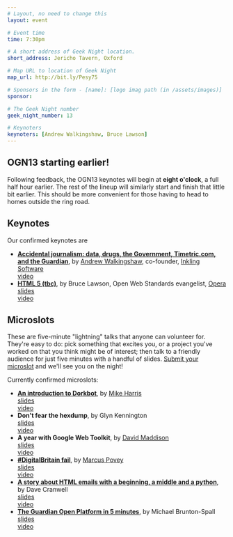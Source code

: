 ```yaml
---
# Layout, no need to change this
layout: event

# Event time
time: 7:30pm

# A short address of Geek Night location. 
short_address: Jericho Tavern, Oxford

# Map URL to location of Geek Night
map_url: http://bit.ly/Pesy75

# Sponsors in the form - [name]: [logo imag path (in /assets/images)]
sponsor: 

# The Geek Night number
geek_night_number: 13

# Keynoters
keynoters: [Andrew Walkingshaw, Bruce Lawson]
---
```

<h2>OGN13 starting earlier!</h2>

<p>Following feedback, the OGN13 keynotes will begin at <strong>eight o'clock</strong>, a full half hour earlier. The rest of the lineup will similarly start and finish that little bit earlier. This should be more convenient for those having to head to homes outside the ring road.</p>

<h2>Keynotes</h2>

Our confirmed keynotes are

<ul>
<li><strong><a href="http://timetric.com/" >Accidental journalism: data, drugs, the Government, Timetric.com, and the Guardian</a></strong>, by <a href="http://www.lexical.org.uk/" >Andrew Walkingshaw</a>, co-founder, <a href="http://inkling-software.co.uk/" >Inkling Software</a> <div class="downloads"><a href="http://ogn.s3.amazonaws.com/13-AndrewWalkingshaw.mp4">video</a></div></li>
<li><strong><a href="http://www.w3.org/TR/html5/">HTML 5 (tbc)</a></strong>, by Bruce Lawson, Open Web Standards evangelist, <a href="http://www.opera.com/">Opera</a> <div class="downloads"><a href="http://media.ogn.s3.amazonaws.com/keynote-BruceLawson.pdf" >slides</a></div> <div class="downloads"><a href="http://ogn.s3.amazonaws.com/13-BruceLawson.mp4">video</a></div></li>
</ul>

<h2>Microslots</h2>

<p>These are five-minute "lightning" talks that anyone can volunteer for. They're easy to do: pick something that excites you, or a project you've worked on that you think might be of interest; then talk to a friendly audience for just five minutes with a handful of slides. <a href="http://natbat.wufoo.com/forms/oxford-geek-night-microslot-proposal/" >Submit your microslot</a> and we'll see you on the night!</p>

<p>Currently confirmed microslots:</p>

<ul>
<li><strong><a href="http://dorkbot.org/" >An introduction to Dorkbot</a></strong>, by <a href="http://mbharris.co.uk/" >Mike Harris</a> <div class="downloads"><a href="http://media.ogn.s3.amazonaws.com/microslot-MikeHarris.pdf">slides</a></div> <div class="downloads"><a href="http://ogn.s3.amazonaws.com/13-MikeHarris.mp4">video</a></div></li>
<li><strong>Don't fear the hexdump</strong>, by Glyn Kennington <div class="downloads"><a href="http://media.ogn.s3.amazonaws.com/microslot-GlynKennington.pdf">slides</a></div> <div class="downloads"><a href="http://ogn.s3.amazonaws.com/13-GlynKennington.mp4">video</a></div></li>
<li><strong>A year with Google Web Toolkit</strong>, by <a href="http://www.davidmaddison.co.uk/" >David Maddison</a> <div class="downloads"><a href="http://media.ogn.s3.amazonaws.com/microslot-DavidMaddison.pdf">slides</a></div> <div class="downloads"><a href="http://ogn.s3.amazonaws.com/13-DavidMaddison.mp4">video</a></div></li>
<li><strong><a href="http://barcamptransparency-uk.org/">#DigitalBritain fail</a></strong>, by <a href="http://www.marcus-povey.co.uk" >Marcus Povey</a> <div class="downloads"><a href="http://www.slideshare.net/mapkyca/digital-britain-fail">slides</a></div> <div class="downloads"><a href="http://ogn.s3.amazonaws.com/13-MarcusPovey.mp4">video</a></div></li>
<li><strong><a href="http://inlinestyler.torchboxapps.com" >A story about HTML emails with a beginning, a middle and a python</a></strong>, by Dave Cranwell <div class="downloads"><a href="http://media.ogn.s3.amazonaws.com/microslot-DaveCranwell.ppt">slides</a></div> <div class="downloads"><a href="http://ogn.s3.amazonaws.com/13-DaveCranwell.mp4">video</a></div></li>
<li><strong><a href="http://www.guardian.co.uk/open-platform" >The Guardian Open Platform in 5 minutes</a></strong>, by Michael Brunton-Spall <div class="downloads"><a href="http://media.ogn.s3.amazonaws.com/microslot-MichaelBruntonSpall.pdf">slides</a></div> <div class="downloads"><a href="http://ogn.s3.amazonaws.com/13-MichaelBruntonSpall.mp4">video</a></div></li>
</ul>
